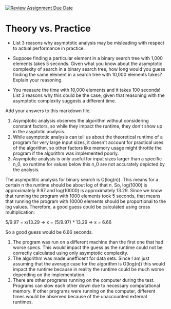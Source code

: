 [![Review Assignment Due Date](https://classroom.github.com/assets/deadline-readme-button-24ddc0f5d75046c5622901739e7c5dd533143b0c8e959d652212380cedb1ea36.svg)](https://classroom.github.com/a/FgMJElkj)
# Theory vs. Practice

- List 3 reasons why asymptotic analysis may be misleading with respect to
  actual performance in practice.

- Suppose finding a particular element in a binary search tree with 1,000
  elements takes 5 seconds. Given what you know about the asymptotic complexity
  of search in a binary search tree, how long would you guess finding the same
  element in a search tree with 10,000 elements takes? Explain your reasoning.

- You measure the time with 10,000 elements and it takes 100 seconds! List 3
  reasons why this could be the case, given that reasoning with the asymptotic
  complexity suggests a different time.

Add your answers to this markdown file.

1. Asymptotic analysis observes the algorithm without considering constant
   factors, so while they impact the runtime, they don't show up in the
   asyptotic analysis.
2. While asymptotic analysis can tell us about the theoretical runtime of a program
   for very large input sizes, it doesn't account for practical uses of the algorithm,
   so other factors like memory usage might throttle the program if the algorithm was
   implemented poorly.
3. Asymptotic analysis is only useful for input sizes larger than a
   specific n_0, so runtime for values below this n_0 are not accurately
   depicted by the analysis.

The asympotitic analysis for binary search is O(log(n)). This means for a certain n the runtime
should be about log of that n. So, log(1000) is approximately 9.97 and log(10000) is approximately
13.29. Since we know that running the program with 1000 elements took 5 seconds, that means that 
running the program with 10000 elements should be proportional to the log values. Therefore,
a good guess could be calculated using cross multiplication:

5/9.97 = x/13.29 => x = (5/9.97) * 13.29 => x = 6.66

So a good guess would be 6.66 seconds.

1. The program was run on a different machine than the first one that had worse specs. This would
   impact the guess as the runtime could not be correctly calculated using only asymptotic complexity.
2. The algorithm was made unefficent for data sets. Since I am just assuming that the
   average case for the algorithm is O(log(n)) this would impact the runtime because in reality
   the runtime could be much worse depending on the implementation.
3. There are other programs running on the computer during the test. Programs can slow each other
   down due to necessary computational memory. If other programs were running on the computer,
   different times would be observed because of the unaccounted external runtimes.



